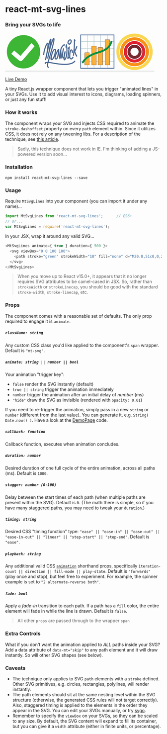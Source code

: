 react-mt-svg-lines
==================

### Bring your SVGs to life

![GIF Demo](showcase.gif)

[Live Demo](http://moarwick.github.io/react-mt-svg-lines)

A tiny React.js wrapper component that lets you trigger "animated lines" in your SVGs. Use it to add visual interest to icons, diagrams, loading spinners, or just any fun stuff!


### How it works
The component wraps your SVG and injects CSS required to animate the `stroke-dashoffset` property on every `path` element within. Since it utilizes CSS, it does not rely on any tweening libs. For a description of the technique, see [this article](https://css-tricks.com/svg-line-animation-works/).

> Sadly, this technique does not work in IE. I'm thinking of adding a JS-powered version soon...  


### Installation
```
npm install react-mt-svg-lines --save
```

### Usage
Require `MtSvgLines` into your component (you can import it under any name)...
```js
import MtSvgLines from 'react-mt-svg-lines';      // ES6+
// or...
var MtSvgLines = require('react-mt-svg-lines');
```

In your JSX, wrap it around any valid SVG...
```js
<MtSvgLines animate={ true } duration={ 500 }>
  <svg viewBox="0 0 100 100">
    <path stroke="green" strokeWidth="10" fill="none" d="M20.8,51c0,0,20.8,18.2,21.5,18.2c0.6,0,33.3-38.5,33.3-38.5"/>
  </svg>
</MtSvgLines>
```
> When you move up to React v15.0+, it appears that it no longer requires SVG attributes to be camel-cased in JSX. So, rather than `strokeWidth` or `strokeLinecap`, you should be good with the standard `stroke-width`, `stroke-linecap`, etc.


### Props

The component comes with a reasonable set of defaults. The only prop required to engage it is `animate`.

##### `className: string`
Any custom CSS class you'd like applied to the component's `span` wrapper. Default is `"mt-svg"`.

##### `animate: string || number || bool`
Your animation "trigger key":

* `false` render the SVG instantly (default)
* `true || string` trigger the animation immediately
* `number` trigger the animation after an initial delay of *number* (ms)  
* `"hide"` draw the SVG as invisible (rendered with `opacity: 0.01`)

If you need to re-trigger the animation, simply pass in a new `string` or `number` (different from the last value). You can generate it, e.g. `String( Date.now() )`. Have a look at the [DemoPage](https://github.com/moarwick/react-mt-svg-lines/blob/master/src/components/DemoPage.js) code.

##### `callback: function`
Callback function, executes when animation concludes.

##### `duration: number`
Desired duration of one full cycle of the entire animation, across all paths (ms). Default is `1000`.

##### `stagger: number (0-100)`
Delay between the start times of each path (when multiple paths are present within the SVG). Default is `0`. (The math there is simple, so if you have many staggered paths, you may need to tweak your `duration`.)

##### `timing: string`
Desired CSS "timing function" type: `"ease" || "ease-in" || "ease-out" || "ease-in-out" || "linear" || "step-start" || "step-end"`. Default is `"ease"`.

##### `playback: string`
Any additional valid CSS [`animation`](https://developer.mozilla.org/en-US/docs/Web/CSS/animation) shorthand props, specifically `iteration-count || direction || fill-mode || play-state`. Default is `"forwards"` (play once and stop), but feel free to experiment. For example, the spinner example is set to `"2 alternate-reverse both"`.

##### `fade: bool`
Apply a *fade-in* transition to each path. If a path has a `fill` color, the entire element will fade in while the line is drawn. Default is `false`.


> All other `props` are passed through to the wrapper `span`


### Extra Controls
What if you don't want the animation applied to *ALL* paths inside your SVG? Add a data attribute of `data-mt="skip"` to any path element and it will draw instantly. So will other SVG shapes (see below).


### Caveats
* The technique only applies to SVG `path` elements with a `stroke` defined. Other SVG primitives, e.g. circles, rectangles, polylines, will render instantly.
* The path elements should sit at the same nesting level within the SVG structure (otherwise, the generated CSS rules will not target correctly). Also, staggered timing is applied to the elements in the order they appear in the SVG. You can edit your SVGs manually, or try [svgo](https://github.com/svg/svgo).
* Remember to specify the `viewBox` on your SVGs, so they can be scaled to any size. By default, the SVG content will expand to fill its container, but you can give it a `width` attribute (either in finite units, or percentage).
